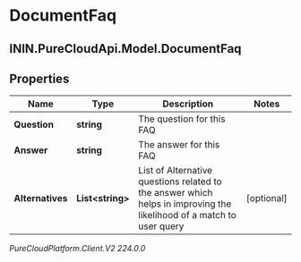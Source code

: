 # DocumentFaq

## ININ.PureCloudApi.Model.DocumentFaq

## Properties

|Name | Type | Description | Notes|
|------------ | ------------- | ------------- | -------------|
| **Question** | **string** | The question for this FAQ | |
| **Answer** | **string** | The answer for this FAQ | |
| **Alternatives** | **List&lt;string&gt;** | List of Alternative questions related to the answer which helps in improving the likelihood of a match to user query | [optional] |



_PureCloudPlatform.Client.V2 224.0.0_
